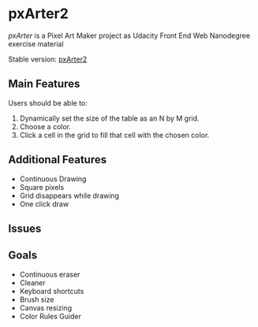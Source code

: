 # pxArter2

_pxArter_ is a Pixel Art Maker project as Udacity Front End Web Nanodegree exercise material

Stable version: [pxArter2](https://kryaksy.github.io/pxArter)

## Main Features

Users should be able to:

1. Dynamically set the size of the table as an N by M grid.
2. Choose a color.
3. Click a cell in the grid to fill that cell with the chosen color.

## Additional Features

- Continuous Drawing
- Square pixels
- Grid disappears while drawing
- One click draw

## Issues


## Goals

- Continuous eraser
- Cleaner
- Keyboard shortcuts
- Brush size
- Canvas resizing
- Color Rules Guider

